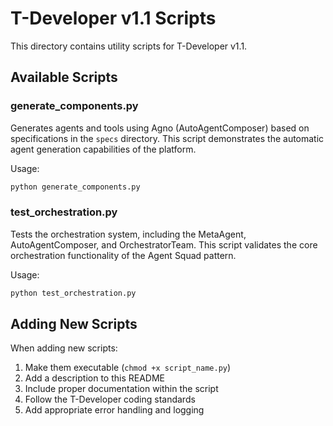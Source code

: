 # T-Developer v1.1 Scripts

This directory contains utility scripts for T-Developer v1.1.

## Available Scripts

### generate_components.py

Generates agents and tools using Agno (AutoAgentComposer) based on specifications in the `specs` directory. This script demonstrates the automatic agent generation capabilities of the platform.

Usage:
```bash
python generate_components.py
```

### test_orchestration.py

Tests the orchestration system, including the MetaAgent, AutoAgentComposer, and OrchestratorTeam. This script validates the core orchestration functionality of the Agent Squad pattern.

Usage:
```bash
python test_orchestration.py
```

## Adding New Scripts

When adding new scripts:
1. Make them executable (`chmod +x script_name.py`)
2. Add a description to this README
3. Include proper documentation within the script
4. Follow the T-Developer coding standards
5. Add appropriate error handling and logging